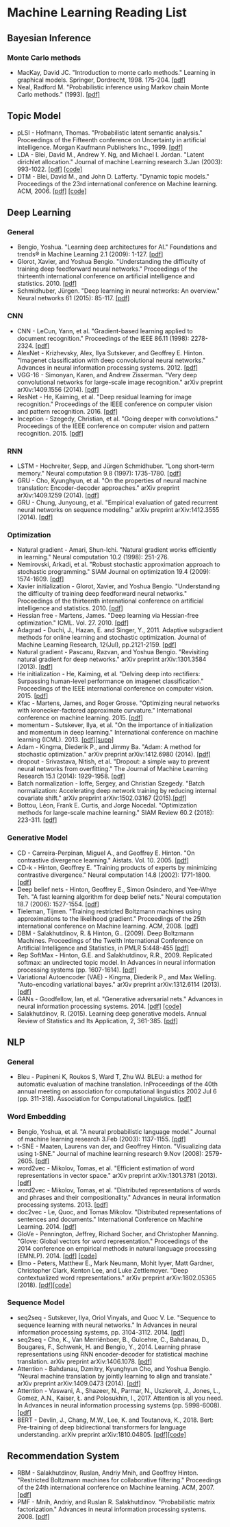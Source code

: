 # Machine Learning Reading List

## Bayesian Inference
### Monte Carlo methods
* MacKay, David JC. "Introduction to monte carlo methods." Learning in graphical models. Springer, Dordrecht, 1998. 175-204. [[pdf]](http://www.inference.org.uk/mackay/erice.pdf)
* Neal, Radford M. "Probabilistic inference using Markov chain Monte Carlo methods." (1993). [[pdf]](http://www.cs.toronto.edu/~radford/ftp/review.pdf)


## Topic Model
* pLSI - Hofmann, Thomas. "Probabilistic latent semantic analysis." Proceedings of the Fifteenth conference on Uncertainty in artificial intelligence. Morgan Kaufmann Publishers Inc., 1999. [[pdf]](https://arxiv.org/pdf/1301.6705.pdf)
* LDA - Blei, David M., Andrew Y. Ng, and Michael I. Jordan. "Latent dirichlet allocation." Journal of machine Learning research 3.Jan (2003): 993-1022. [[pdf]](http://www.jmlr.org/papers/volume3/blei03a/blei03a.pdf) [[code]](https://github.com/blei-lab/lda-c)
* DTM - Blei, David M., and John D. Lafferty. "Dynamic topic models." Proceedings of the 23rd international conference on Machine learning. ACM, 2006. [[pdf]](http://www.cs.columbia.edu/~blei/papers/BleiLafferty2006a.pdf) [[code]](https://github.com/blei-lab/dtm)

## Deep Learning
### General
* Bengio, Yoshua. "Learning deep architectures for AI." Foundations and trends® in Machine Learning 2.1 (2009): 1-127. [[pdf]](https://www.iro.umontreal.ca/~bengioy/papers/ftml_book.pdf)
* Glorot, Xavier, and Yoshua Bengio. "Understanding the difficulty of training deep feedforward neural networks." Proceedings of the thirteenth international conference on artificial intelligence and statistics. 2010. [[pdf]](http://proceedings.mlr.press/v9/glorot10a/glorot10a.pdf)
* Schmidhuber, Jürgen. "Deep learning in neural networks: An overview." Neural networks 61 (2015): 85-117. [[pdf]](https://arxiv.org/pdf/1404.7828.pdf)
### CNN
* CNN - LeCun, Yann, et al. "Gradient-based learning applied to document recognition." Proceedings of the IEEE 86.11 (1998): 2278-2324. [[pdf]](http://yann.lecun.com/exdb/publis/pdf/lecun-98.pdf)
* AlexNet - Krizhevsky, Alex, Ilya Sutskever, and Geoffrey E. Hinton. "Imagenet classification with deep convolutional neural networks." Advances in neural information processing systems. 2012. [[pdf]](https://papers.nips.cc/paper/4824-imagenet-classification-with-deep-convolutional-neural-networks)
* VGG-16 - Simonyan, Karen, and Andrew Zisserman. "Very deep convolutional networks for large-scale image recognition." arXiv preprint arXiv:1409.1556 (2014). [[pdf]](https://arxiv.org/pdf/1409.1556.pdf)
* ResNet - He, Kaiming, et al. "Deep residual learning for image recognition." Proceedings of the IEEE conference on computer vision and pattern recognition. 2016. [[pdf]](https://www.cv-foundation.org/openaccess/content_cvpr_2016/papers/He_Deep_Residual_Learning_CVPR_2016_paper.pdf)
* Inception - Szegedy, Christian, et al. "Going deeper with convolutions." Proceedings of the IEEE conference on computer vision and pattern recognition. 2015. [[pdf]](https://arxiv.org/pdf/1409.4842.pdf)
### RNN
* LSTM - Hochreiter, Sepp, and Jürgen Schmidhuber. "Long short-term memory." Neural computation 9.8 (1997): 1735-1780. [[pdf]](https://www.bioinf.jku.at/publications/older/2604.pdf)
* GRU - Cho, Kyunghyun, et al. "On the properties of neural machine translation: Encoder-decoder approaches." arXiv preprint arXiv:1409.1259 (2014). [[pdf]](https://arxiv.org/pdf/1409.1259.pdf)
* GRU - Chung, Junyoung, et al. "Empirical evaluation of gated recurrent neural networks on sequence modeling." arXiv preprint arXiv:1412.3555 (2014). [[pdf]](https://arxiv.org/pdf/1412.3555.pdf)
### Optimization
* Natural gradient - Amari, Shun-Ichi. "Natural gradient works efficiently in learning." Neural computation 10.2 (1998): 251-276.
* Nemirovski, Arkadi, et al. "Robust stochastic approximation approach to stochastic programming." SIAM Journal on optimization 19.4 (2009): 1574-1609. [[pdf]](https://www2.isye.gatech.edu/~nemirovs/SIOPT_RSA_2009.pdf)
* Xavier initialization - Glorot, Xavier, and Yoshua Bengio. "Understanding the difficulty of training deep feedforward neural networks." Proceedings of the thirteenth international conference on artificial intelligence and statistics. 2010. [[pdf]](http://proceedings.mlr.press/v9/glorot10a/glorot10a.pdf)
* Hessian free - Martens, James. "Deep learning via Hessian-free optimization." ICML. Vol. 27. 2010. [[pdf]](http://www.cs.toronto.edu/~jmartens/docs/Deep_HessianFree.pdf)
* Adagrad - Duchi, J., Hazan, E. and Singer, Y., 2011. Adaptive subgradient methods for online learning and stochastic optimization. Journal of Machine Learning Research, 12(Jul), pp.2121-2159. [[pdf]](http://www.jmlr.org/papers/volume12/duchi11a/duchi11a.pdf)
* Natural gradient - Pascanu, Razvan, and Yoshua Bengio. "Revisiting natural gradient for deep networks." arXiv preprint arXiv:1301.3584 (2013). [[pdf]](https://arxiv.org/pdf/1301.3584.pdf)
* He initialization - He, Kaiming, et al. "Delving deep into rectifiers: Surpassing human-level performance on imagenet classification." Proceedings of the IEEE international conference on computer vision. 2015. [[pdf]](https://arxiv.org/pdf/1502.01852.pdf)
* Kfac - Martens, James, and Roger Grosse. "Optimizing neural networks with kronecker-factored approximate curvature." International conference on machine learning. 2015. [[pdf]](https://arxiv.org/pdf/1503.05671.pdf)
* momentum - Sutskever, Ilya, et al. "On the importance of initialization and momentum in deep learning." International conference on machine learning (ICML). 2013. [[pdf]](http://www.jmlr.org/proceedings/papers/v28/sutskever13.pdf)[[supp]](http://proceedings.mlr.press/v28/sutskever13-supp.pdf)
* Adam - Kingma, Diederik P., and Jimmy Ba. "Adam: A method for stochastic optimization." arXiv preprint arXiv:1412.6980 (2014). [[pdf]](https://arxiv.org/pdf/1412.6980.pdf)
* dropout - Srivastava, Nitish, et al. "Dropout: a simple way to prevent neural networks from overfitting." The Journal of Machine Learning Research 15.1 (2014): 1929-1958. [[pdf]](http://jmlr.org/papers/volume15/srivastava14a/srivastava14a.pdf)
* Batch normalization - Ioffe, Sergey, and Christian Szegedy. "Batch normalization: Accelerating deep network training by reducing internal covariate shift." arXiv preprint arXiv:1502.03167 (2015).[[pdf]](https://arxiv.org/pdf/1502.03167.pdf)
* Bottou, Léon, Frank E. Curtis, and Jorge Nocedal. "Optimization methods for large-scale machine learning." SIAM Review 60.2 (2018): 223-311. [[pdf]](https://arxiv.org/pdf/1606.04838.pdf)
### Generative Model 
* CD - Carreira-Perpinan, Miguel A., and Geoffrey E. Hinton. "On contrastive divergence learning." Aistats. Vol. 10. 2005. [[pdf]](http://www.cs.toronto.edu/~fritz/absps/cdmiguel.pdf)
* CD-k - Hinton, Geoffrey E. "Training products of experts by minimizing contrastive divergence." Neural computation 14.8 (2002): 1771-1800. [[pdf]](http://www.cs.toronto.edu/~fritz/absps/tr00-004.pdf)
* Deep belief nets - Hinton, Geoffrey E., Simon Osindero, and Yee-Whye Teh. "A fast learning algorithm for deep belief nets." Neural computation 18.7 (2006): 1527-1554. [[pdf]](https://www.cs.toronto.edu/~hinton/absps/fastnc.pdf)
* Tieleman, Tijmen. "Training restricted Boltzmann machines using approximations to the likelihood gradient." Proceedings of the 25th international conference on Machine learning. ACM, 2008. [[pdf]](http://icml2008.cs.helsinki.fi/papers/638.pdf)
* DBM - Salakhutdinov, R. & Hinton, G.. (2009). Deep Boltzmann Machines. Proceedings of the Twelth International Conference on Artificial Intelligence and Statistics, in PMLR 5:448-455 [[pdf]](http://proceedings.mlr.press/v5/salakhutdinov09a/salakhutdinov09a.pdf)
* Rep SoftMax - Hinton, G.E. and Salakhutdinov, R.R., 2009. Replicated softmax: an undirected topic model. In Advances in neural information processing systems (pp. 1607-1614). [[pdf]](http://www.cs.toronto.edu/~fritz/absps/repsoft.pdf)
* Variational Autoencoder (VAE) - Kingma, Diederik P., and Max Welling. "Auto-encoding variational bayes." arXiv preprint arXiv:1312.6114 (2013). [[pdf]](https://arxiv.org/pdf/1312.6114.pdf)
* GANs - Goodfellow, Ian, et al. "Generative adversarial nets." Advances in neural information processing systems. 2014. [[pdf]](https://papers.nips.cc/paper/5423-generative-adversarial-nets.pdf) [[code]](https://github.com/goodfeli/adversarial)
* Salakhutdinov, R. (2015). Learning deep generative models. Annual Review of Statistics and Its Application, 2, 361-385. [[pdf]](https://www.cs.cmu.edu/~rsalakhu/papers/annrev.pdf)
## NLP
### General
* Bleu - Papineni K, Roukos S, Ward T, Zhu WJ. BLEU: a method for automatic evaluation of machine translation. InProceedings of the 40th annual meeting on association for computational linguistics 2002 Jul 6 (pp. 311-318). Association for Computational Linguistics. [[pdf]](https://www.aclweb.org/anthology/P02-1040)

### Word Embedding
* Bengio, Yoshua, et al. "A neural probabilistic language model." Journal of machine learning research 3.Feb (2003): 1137-1155. [[pdf]](http://www.jmlr.org/papers/volume3/bengio03a/bengio03a.pdf)
* t-SNE - Maaten, Laurens van der, and Geoffrey Hinton. "Visualizing data using t-SNE." Journal of machine learning research 9.Nov (2008): 2579-2605. [[pdf]](http://www.jmlr.org/papers/volume9/vandermaaten08a/vandermaaten08a.pdf)
* word2vec - Mikolov, Tomas, et al. "Efficient estimation of word representations in vector space." arXiv preprint arXiv:1301.3781 (2013). [[pdf]](https://arxiv.org/pdf/1301.3781.pdf)
* word2vec - Mikolov, Tomas, et al. "Distributed representations of words and phrases and their compositionality." Advances in neural information processing systems. 2013. [[pdf]](https://papers.nips.cc/paper/5021-distributed-representations-of-words-and-phrases-and-their-compositionality.pdf)
* doc2vec - Le, Quoc, and Tomas Mikolov. "Distributed representations of sentences and documents." International Conference on Machine Learning. 2014. [[pdf]](https://arxiv.org/pdf/1405.4053v2.pdf)
* GloVe - Pennington, Jeffrey, Richard Socher, and Christopher Manning. "Glove: Global vectors for word representation." Proceedings of the 2014 conference on empirical methods in natural language processing (EMNLP). 2014. [[pdf]](https://nlp.stanford.edu/pubs/glove.pdf) [[code]](https://github.com/stanfordnlp/GloVe)
* Elmo - Peters, Matthew E., Mark Neumann, Mohit Iyyer, Matt Gardner, Christopher Clark, Kenton Lee, and Luke Zettlemoyer. "Deep contextualized word representations." arXiv preprint arXiv:1802.05365 (2018). [[pdf]](https://arxiv.org/abs/1802.05365)[[code]](https://github.com/allenai/bilm-tf/)

### Sequence Model
* seq2seq - Sutskever, Ilya, Oriol Vinyals, and Quoc V. Le. "Sequence to sequence learning with neural networks." In Advances in neural information processing systems, pp. 3104-3112. 2014. [[pdf]](https://papers.nips.cc/paper/5346-sequence-to-sequence-learning-with-neural-networks.pdf)
* seq2seq -  Cho, K., Van Merriënboer, B., Gulcehre, C., Bahdanau, D., Bougares, F., Schwenk, H. and Bengio, Y., 2014. Learning phrase representations using RNN encoder-decoder for statistical machine translation. arXiv preprint arXiv:1406.1078. [[pdf]](https://arxiv.org/pdf/1406.1078.pdf)
* Attention - Bahdanau, Dzmitry, Kyunghyun Cho, and Yoshua Bengio. "Neural machine translation by jointly learning to align and translate." arXiv preprint arXiv:1409.0473 (2014). [[pdf]](https://arxiv.org/pdf/1409.0473.pdf)
* Attention - Vaswani, A., Shazeer, N., Parmar, N., Uszkoreit, J., Jones, L., Gomez, A.N., Kaiser, Ł. and Polosukhin, I., 2017. Attention is all you need. In Advances in neural information processing systems (pp. 5998-6008). [[pdf]](https://arxiv.org/pdf/1706.03762.pdf)
* BERT - Devlin, J., Chang, M.W., Lee, K. and Toutanova, K., 2018. Bert: Pre-training of deep bidirectional transformers for language understanding. arXiv preprint arXiv:1810.04805. [[pdf]](https://arxiv.org/pdf/1810.04805.pdf)[[code]](https://github.com/google-research/bert)

## Recommendation System
* RBM - Salakhutdinov, Ruslan, Andriy Mnih, and Geoffrey Hinton. "Restricted Boltzmann machines for collaborative filtering." Proceedings of the 24th international conference on Machine learning. ACM, 2007. [[pdf]](https://www.cs.toronto.edu/~rsalakhu/papers/rbmcf.pdf)
* PMF - Mnih, Andriy, and Ruslan R. Salakhutdinov. "Probabilistic matrix factorization." Advances in neural information processing systems. 2008. [[pdf]](https://papers.nips.cc/paper/3208-probabilistic-matrix-factorization.pdf)
